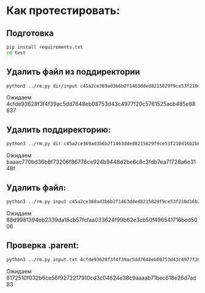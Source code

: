 # Как протестировать:

## Подготовка
```bash
pip install requirements.txt
cd test
```

## Удалить файл из поддиректории
```bash
python3 ../rm.py dir/input c45a2ce369ad3b6b2f1463dded8215829f9ce53f210d16b2b8626b6c9d3fd845
```
Ожидаем 4cfde93628f3f4f39ac5dd7648eb08753d43c4977f20c5761525acb485e88637

## Удалить поддиректорию:
```bash
python3 ../rm.py dir c45a2ce369ad3b6b2f1463dded8215829f9ce53f210d16b2b8626b6c9d3fd845
```
Ожидаем baaac770bd36b8f73206f86776ce924b9448d2be6c8c3fdb7ea71728a6e3148f

## Удалить файл:
```bash
python3 ../rm.py input c45a2ce369ad3b6b2f1463dded8215829f9ce53f210d16b2b8626b6c9d3fd845
```
Ожидаем 88d9981394eb2339da18cb57fcfaa033624f99b62e3cb50f496541716bcd5006

## Проверка .parent:
```bash
python3 ../rm.py input.txt 4cfde93628f3f4f39ac5dd7648eb08753d43c4977f20c5761525acb485e88637 
```
Ожидаем 6172510f032b6ce56f9272217910cd3c04624e38c9aaaab71bec618e26d7ad83